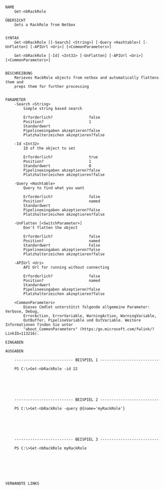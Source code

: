 ﻿```

NAME
    Get-nbRackRole
    
ÜBERSICHT
    Gets a RackRole from Netbox
    
    
SYNTAX
    Get-nbRackRole [[-Search] <String>] [-Query <Hashtable>] [-UnFlatten] [-APIUrl <Uri>] [<CommonParameters>]
    
    Get-nbRackRole [-Id] <Int32> [-UnFlatten] [-APIUrl <Uri>] [<CommonParameters>]
    
    
BESCHREIBUNG
    Rerieves RackRole objects from netbox and automatically flattens them and
    preps them for further processing
    

PARAMETER
    -Search <String>
        Simple string based search
        
        Erforderlich?                false
        Position?                    1
        Standardwert                 
        Pipelineeingaben akzeptieren?false
        Platzhalterzeichen akzeptieren?false
        
    -Id <Int32>
        ID of the object to set
        
        Erforderlich?                true
        Position?                    1
        Standardwert                 0
        Pipelineeingaben akzeptieren?false
        Platzhalterzeichen akzeptieren?false
        
    -Query <Hashtable>
        Query to find what you want
        
        Erforderlich?                false
        Position?                    named
        Standardwert                 
        Pipelineeingaben akzeptieren?false
        Platzhalterzeichen akzeptieren?false
        
    -UnFlatten [<SwitchParameter>]
        Don't flatten the object
        
        Erforderlich?                false
        Position?                    named
        Standardwert                 False
        Pipelineeingaben akzeptieren?false
        Platzhalterzeichen akzeptieren?false
        
    -APIUrl <Uri>
        API Url for running without connecting
        
        Erforderlich?                false
        Position?                    named
        Standardwert                 
        Pipelineeingaben akzeptieren?false
        Platzhalterzeichen akzeptieren?false
        
    <CommonParameters>
        Dieses Cmdlet unterstützt folgende allgemeine Parameter: Verbose, Debug,
        ErrorAction, ErrorVariable, WarningAction, WarningVariable,
        OutBuffer, PipelineVariable und OutVariable. Weitere Informationen finden Sie unter 
        "about_CommonParameters" (https:/go.microsoft.com/fwlink/?LinkID=113216). 
    
EINGABEN
    
AUSGABEN
    
    -------------------------- BEISPIEL 1 --------------------------
    
    PS C:\>Get-nbRackRole -id 22
    
    
    
    
    
    
    -------------------------- BEISPIEL 2 --------------------------
    
    PS C:\>Get-nbRackRole -query @{name='myRackRole'}
    
    
    
    
    
    
    -------------------------- BEISPIEL 3 --------------------------
    
    PS C:\>Get-nbRackRole myRackRole
    
    
    
    
    
    
    
VERWANDTE LINKS



```


